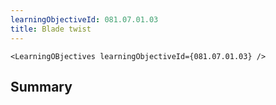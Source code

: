 ```yaml
---
learningObjectiveId: 081.07.01.03
title: Blade twist
---
```


```tsx eval
<LearningOBjectives learningObjectiveId={081.07.01.03} />
```

## Summary
